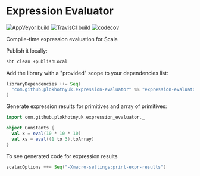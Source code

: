 # Expression Evaluator

[![AppVeyor build](https://ci.appveyor.com/api/projects/status/ucgumug0m3flbyu8/branch/master?svg=true)](https://ci.appveyor.com/project/plokhotnyuk/expression-evaluator/branch/master)
[![TravisCI build](https://travis-ci.org/plokhotnyuk/expression-evaluator.svg?branch=master)](https://travis-ci.org/plokhotnyuk/expression-evaluator) 
[![codecov](https://codecov.io/gh/plokhotnyuk/expression-evaluator/branch/master/graph/badge.svg)](https://codecov.io/gh/plokhotnyuk/expression-evaluator)

Compile-time expression evaluation for Scala

Publish it locally:

```bash
sbt clean +publishLocal
``` 

Add the library with a "provided" scope to your dependencies list:

```sbt
libraryDependencies ++= Seq(
  "com.github.plokhotnyuk.expression-evaluator" %% "expression-evaluator" % "0.0.1-SNAPSHOT" % Provided // required only in compile-time
)
```

Generate expression results for primitives and array of primitives:
    
```scala
import com.github.plokhotnyuk.expression_evaluator._

object Constants {
  val x = eval(10 * 10 * 10)
  val xs = eval((1 to 3).toArray)
}
```

To see generated code for expression results

```sbt
scalacOptions ++= Seq("-Xmacro-settings:print-expr-results")
```
